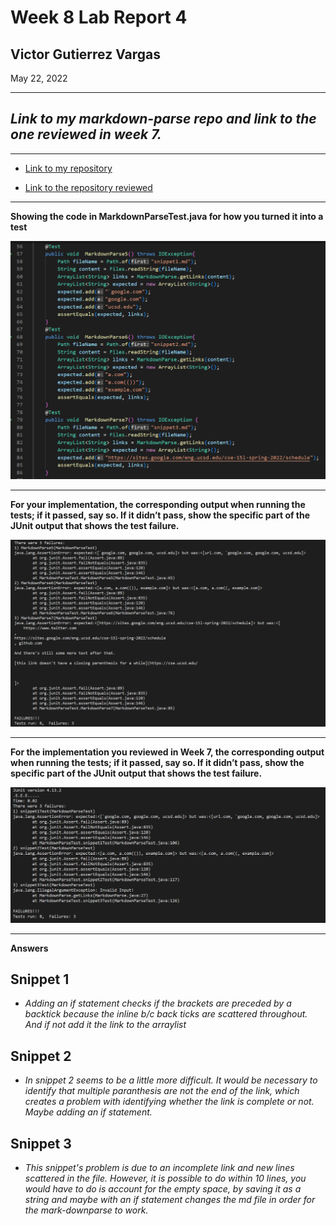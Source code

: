 # Week 8 Lab Report 4
## Victor Gutierrez Vargas
May 22, 2022

---

## *Link to my markdown-parse repo and link to the one reviewed in week 7.*
---
* [Link to my repository](https://github.com/victorvm77/markdown-parser)

* [Link to the repository reviewed](https://github.com/httrieu/markdown-parser)
---
**Showing the code in MarkdownParseTest.java for how you turned it into a test**

![Img1](https://raw.githubusercontent.com/victorvm77/lab-report-4-week-8/main/lab4SS1.png)

---
**For your implementation, the corresponding output when running the tests; if it passed, say so. If it didn’t pass, show the specific part of the JUnit output that shows the test failure.**

![Img2](https://raw.githubusercontent.com/victorvm77/lab-report-4-week-8/main/lab4SS2.png)

---

**For the implementation you reviewed in Week 7, the corresponding output when running the tests; if it passed, say so. If it didn’t pass, show the specific part of the JUnit output that shows the test failure.**

![Img3](https://raw.githubusercontent.com/victorvm77/lab-report-4-week-8/main/lab4SS3.png)

---
**Answers**


## Snippet 1
* *Adding an if statement checks if the brackets are preceded by a backtick because the inline b/c back ticks are scattered throughout. And if not add it the link to the arraylist*

## Snippet 2
* *In snippet 2 seems to be a little more difficult. It would be necessary to identify that multiple paranthesis are not the end of the link, which creates a problem with identifying whether the link is complete or not. Maybe adding an if statement.*

## Snippet 3
* *This snippet's problem is due to an incomplete link and new lines scattered in the file. However, it is possible to do within 10 lines, you would have to do is account for the empty space, by saving it as a string and maybe with an if statement changes the md file in order for the mark-downparse to work.*